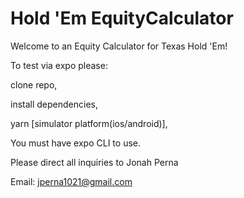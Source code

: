 # Hold 'Em EquityCalculator

Welcome to an Equity Calculator for Texas Hold 'Em!


To test via expo please:  

  clone repo,

  install dependencies,

  yarn [simulator platform(ios/android)],
  
You must have expo CLI to use.

Please direct all inquiries to Jonah Perna

Email: jperna1021@gmail.com
